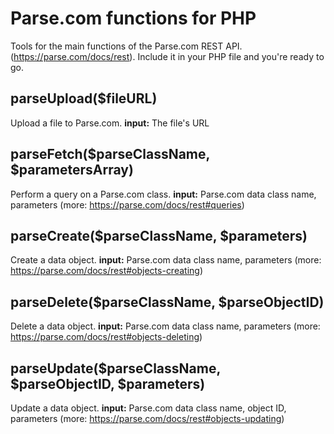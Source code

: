 Parse.com functions for PHP
===================

Tools for the main functions of the Parse.com REST API. (https://parse.com/docs/rest). Include it in your PHP file and you're ready to go.

parseUpload($fileURL)
------------------------
Upload a file to Parse.com.
**input:** The file's URL

parseFetch($parseClassName, $parametersArray)
------------------------
Perform a query on a Parse.com class.
**input:** Parse.com data class name, parameters (more: https://parse.com/docs/rest#queries)

parseCreate($parseClassName, $parameters)
------------------------
Create a data object.
**input:** Parse.com data class name, parameters (more: https://parse.com/docs/rest#objects-creating)

parseDelete($parseClassName, $parseObjectID)
------------------------
Delete a data object.
**input:** Parse.com data class name, parameters (more: https://parse.com/docs/rest#objects-deleting)

parseUpdate($parseClassName, $parseObjectID, $parameters)
------------------------
Update a data object.
**input:** Parse.com data class name, object ID, parameters (more: https://parse.com/docs/rest#objects-updating)

